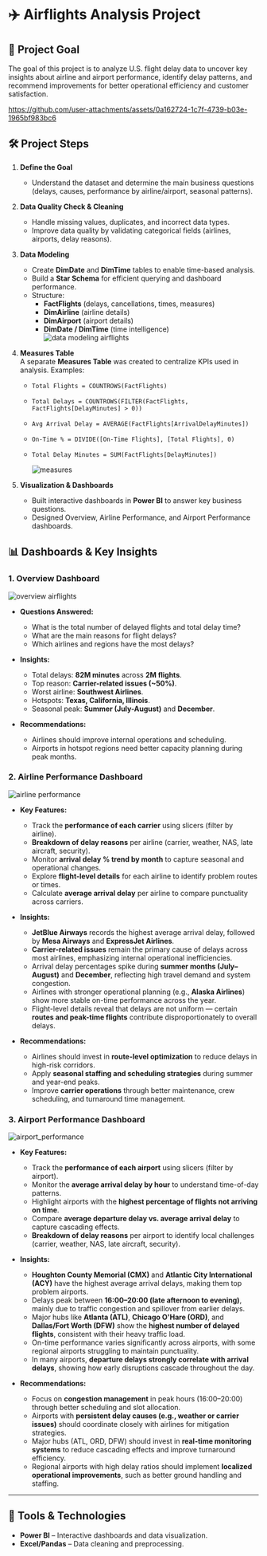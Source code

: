 # ✈️ Airflights Analysis Project  

## 📌 Project Goal  
The goal of this project is to analyze U.S. flight delay data to uncover key insights about airline and airport performance, identify delay patterns, and recommend improvements for better operational efficiency and customer satisfaction.  


https://github.com/user-attachments/assets/0a162724-1c7f-4739-b03e-1965bf983bc6



## 🛠 Project Steps  

1. **Define the Goal**  
   - Understand the dataset and determine the main business questions (delays, causes, performance by airline/airport, seasonal patterns).  

2. **Data Quality Check & Cleaning**  
   - Handle missing values, duplicates, and incorrect data types.  
   - Improve data quality by validating categorical fields (airlines, airports, delay reasons).  

3. **Data Modeling**  
   - Create **DimDate** and **DimTime** tables to enable time-based analysis.  
   - Build a **Star Schema** for efficient querying and dashboard performance.  
   - Structure:  
     - **FactFlights** (delays, cancellations, times, measures)  
     - **DimAirline** (airline details)  
     - **DimAirport** (airport details)  
     - **DimDate / DimTime** (time intelligence)  
![data modeling airflights](https://github.com/user-attachments/assets/caffd7e7-473e-4dbd-b385-58bf1009cb99)


4. **Measures Table**  
   A separate **Measures Table** was created to centralize KPIs used in analysis. Examples:  
   - `Total Flights = COUNTROWS(FactFlights)`  
   - `Total Delays = COUNTROWS(FILTER(FactFlights, FactFlights[DelayMinutes] > 0))`  
   - `Avg Arrival Delay = AVERAGE(FactFlights[ArrivalDelayMinutes])`  
   - `On-Time % = DIVIDE([On-Time Flights], [Total Flights], 0)`  
   - `Total Delay Minutes = SUM(FactFlights[DelayMinutes])`
  
   
     ![measures](https://github.com/user-attachments/assets/03b576a3-4b69-4f56-9e48-00b386562d74)




6. **Visualization & Dashboards**  
   - Built interactive dashboards in **Power BI** to answer key business questions.  
   - Designed Overview, Airline Performance, and Airport Performance dashboards.  



## 📊 Dashboards & Key Insights  




### 1. Overview Dashboard 


![overview airflights](https://github.com/user-attachments/assets/e540e470-d130-4174-b5d6-6b11e43ebc11)



- **Questions Answered:**  
  - What is the total number of delayed flights and total delay time?  
  - What are the main reasons for flight delays?  
  - Which airlines and regions have the most delays?  

- **Insights:**  
  - Total delays: **82M minutes** across **2M flights**.  
  - Top reason: **Carrier-related issues (~50%)**.  
  - Worst airline: **Southwest Airlines**.  
  - Hotspots: **Texas, California, Illinois**.  
  - Seasonal peak: **Summer (July-August)** and **December**.  

- **Recommendations:**  
  - Airlines should improve internal operations and scheduling.  
  - Airports in hotspot regions need better capacity planning during peak months.  

### 2. Airline Performance Dashboard  

![airline performance](https://github.com/user-attachments/assets/7050704a-fa16-4d29-8159-c9495aee6d00)


- **Key Features:**  
  - Track the **performance of each carrier** using slicers (filter by airline).  
  - **Breakdown of delay reasons** per airline (carrier, weather, NAS, late aircraft, security).  
  - Monitor **arrival delay % trend by month** to capture seasonal and operational changes.  
  - Explore **flight-level details** for each airline to identify problem routes or times.  
  - Calculate **average arrival delay** per airline to compare punctuality across carriers.  

- **Insights:**  
  - **JetBlue Airways** records the highest average arrival delay, followed by **Mesa Airways** and **ExpressJet Airlines**.  
  - **Carrier-related issues** remain the primary cause of delays across most airlines, emphasizing internal operational inefficiencies.  
  - Arrival delay percentages spike during **summer months (July–August)** and **December**, reflecting high travel demand and system congestion.  
  - Airlines with stronger operational planning (e.g., **Alaska Airlines**) show more stable on-time performance across the year.  
  - Flight-level details reveal that delays are not uniform — certain **routes and peak-time flights** contribute disproportionately to overall delays.  

- **Recommendations:**  
  - Airlines should invest in **route-level optimization** to reduce delays in high-risk corridors.  
  - Apply **seasonal staffing and scheduling strategies** during summer and year-end peaks.  
  - Improve **carrier operations** through better maintenance, crew scheduling, and turnaround time management.  


### 3. Airport Performance Dashboard

![airport_performance](https://github.com/user-attachments/assets/a7b4f845-489b-450c-a79f-e815ac8b0e3f)



- **Key Features:**  
  - Track the **performance of each airport** using slicers (filter by airport).  
  - Monitor the **average arrival delay by hour** to understand time-of-day patterns.  
  - Highlight airports with the **highest percentage of flights not arriving on time**.  
  - Compare **average departure delay vs. average arrival delay** to capture cascading effects.  
  - **Breakdown of delay reasons** per airport to identify local challenges (carrier, weather, NAS, late aircraft, security).  

- **Insights:**  
  - **Houghton County Memorial (CMX)** and **Atlantic City International (ACY)** have the highest average arrival delays, making them top problem airports.  
  - Delays peak between **16:00–20:00 (late afternoon to evening)**, mainly due to traffic congestion and spillover from earlier delays.  
  - Major hubs like **Atlanta (ATL)**, **Chicago O'Hare (ORD)**, and **Dallas/Fort Worth (DFW)** show the **highest number of delayed flights**, consistent with their heavy traffic load.  
  - On-time performance varies significantly across airports, with some regional airports struggling to maintain punctuality.  
  - In many airports, **departure delays strongly correlate with arrival delays**, showing how early disruptions cascade throughout the day.  

- **Recommendations:**  
  - Focus on **congestion management** in peak hours (16:00–20:00) through better scheduling and slot allocation.  
  - Airports with **persistent delay causes (e.g., weather or carrier issues)** should coordinate closely with airlines for mitigation strategies.  
  - Major hubs (ATL, ORD, DFW) should invest in **real-time monitoring systems** to reduce cascading effects and improve turnaround efficiency.  
  - Regional airports with high delay ratios should implement **localized operational improvements**, such as better ground handling and staffing.
---

## 🚀 Tools & Technologies  
- **Power BI** – Interactive dashboards and data visualization.  
- **Excel/Pandas** – Data cleaning and preprocessing.  
